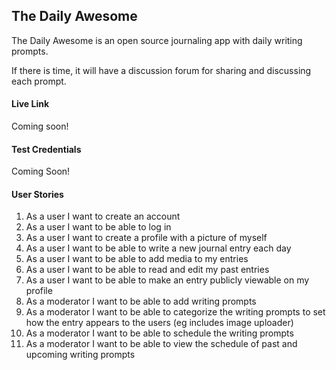 ## The Daily Awesome

The Daily Awesome is an open source journaling app with daily writing prompts. 

If there is time, it will have a discussion forum for sharing and discussing each prompt.

#### Live Link

Coming soon!

#### Test Credentials

Coming Soon!

#### User Stories
1. As a user I want to create an account
2. As a user I want to be able to log in
3. As a user I want to create a profile with a picture of myself
4. As a user I want to be able to write a new journal entry each day
5. As a user I want to be able to add media to my entries
6. As a user I want to be able to read and edit my past entries
7. As a user I want to be able to make an entry publicly viewable on my profile
8. As a moderator I want to be able to add writing prompts
9. As a moderator I want to be able to categorize the writing prompts to set how the entry appears to the users (eg includes image uploader)
10. As a moderator I want to be able to schedule the writing prompts
11. As a moderator I want to be able to view the schedule of past and upcoming writing prompts